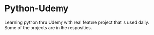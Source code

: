 # Python-Udemy

Learning python thru Udemy with real feature project that is used daily. Some of the projects are in the resposities.
